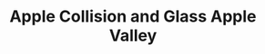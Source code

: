 ---
title: "Apple Collision and Glass Apple Valley"
url: /apple-valley/apple-collision-and-glass-apple-valley/
shop: car repair
---